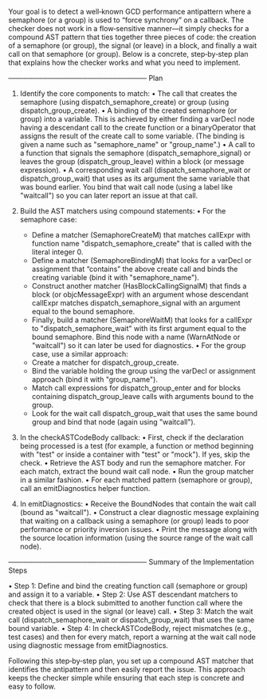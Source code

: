 Your goal is to detect a well‐known GCD performance antipattern where a semaphore (or a group) is used to “force synchrony” on a callback. The checker does not work in a flow‑sensitive manner—it simply checks for a compound AST pattern that ties together three pieces of code: the creation of a semaphore (or group), the signal (or leave) in a block, and finally a wait call on that semaphore (or group). Below is a concrete, step‑by‑step plan that explains how the checker works and what you need to implement.

────────────────────────────
Plan

1. Identify the core components to match:
   • The call that creates the semaphore (using dispatch_semaphore_create) or group (using dispatch_group_create).
   • A binding of the created semaphore (or group) into a variable. This is achieved by either finding a varDecl node having a descendant call to the create function or a binaryOperator that assigns the result of the create call to some variable. (The binding is given a name such as "semaphore_name" or "group_name".)
   • A call to a function that signals the semaphore (dispatch_semaphore_signal) or leaves the group (dispatch_group_leave) within a block (or message expression).
   • A corresponding wait call (dispatch_semaphore_wait or dispatch_group_wait) that uses as its argument the same variable that was bound earlier. You bind that wait call node (using a label like "waitcall") so you can later report an issue at that call.

2. Build the AST matchers using compound statements:
   • For the semaphore case:
     - Define a matcher (SemaphoreCreateM) that matches callExpr with function name "dispatch_semaphore_create" that is called with the literal integer 0.
     - Define a matcher (SemaphoreBindingM) that looks for a varDecl or assignment that “contains” the above create call and binds the creating variable (bind it with "semaphore_name").
     - Construct another matcher (HasBlockCallingSignalM) that finds a block (or objcMessageExpr) with an argument whose descendant callExpr matches dispatch_semaphore_signal with an argument equal to the bound semaphore.
     - Finally, build a matcher (SemaphoreWaitM) that looks for a callExpr to "dispatch_semaphore_wait" with its first argument equal to the bound semaphore. Bind this node with a name (WarnAtNode or "waitcall") so it can later be used for diagnostics.
   • For the group case, use a similar approach:
     - Create a matcher for dispatch_group_create.
     - Bind the variable holding the group using the varDecl or assignment approach (bind it with "group_name").
     - Match call expressions for dispatch_group_enter and for blocks containing dispatch_group_leave calls with arguments bound to the group.
     - Look for the wait call dispatch_group_wait that uses the same bound group and bind that node (again using "waitcall").

3. In the checkASTCodeBody callback:
   • First, check if the declaration being processed is a test (for example, a function or method beginning with "test" or inside a container with "test" or "mock"). If yes, skip the check.
   • Retrieve the AST body and run the semaphore matcher. For each match, extract the bound wait call node.
   • Run the group matcher in a similar fashion.
   • For each matched pattern (semaphore or group), call an emitDiagnostics helper function.

4. In emitDiagnostics:
   • Receive the BoundNodes that contain the wait call (bound as "waitcall").
   • Construct a clear diagnostic message explaining that waiting on a callback using a semaphore (or group) leads to poor performance or priority inversion issues.
   • Print the message along with the source location information (using the source range of the wait call node).

────────────────────────────
Summary of the Implementation Steps

• Step 1: Define and bind the creating function call (semaphore or group) and assign it to a variable.
• Step 2: Use AST descendant matchers to check that there is a block submitted to another function call where the created object is used in the signal (or leave) call.
• Step 3: Match the wait call (dispatch_semaphore_wait or dispatch_group_wait) that uses the same bound variable.
• Step 4: In checkASTCodeBody, reject mismatches (e.g., test cases) and then for every match, report a warning at the wait call node using diagnostic message from emitDiagnostics.

Following this step‑by‑step plan, you set up a compound AST matcher that identifies the antipattern and then easily report the issue. This approach keeps the checker simple while ensuring that each step is concrete and easy to follow.